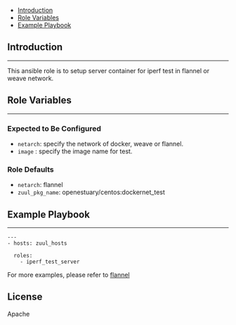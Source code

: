 * [Introduction](#1)
* [Role Variables](#2)
* [Example Playbook](#3)

## <a name="1">Introduction</a>
--------------

This ansible role is to setup server container for iperf test in flannel or weave network.

## <a name="2">Role Variables</a>
--------------

### Expected to Be Configured

* `netarch`: specify the network of docker, weave or flannel.
* `image` : specify the image name for test.


### Role Defaults
* `netarch`: flannel
* `zuul_pkg_name`: openestuary/centos:dockernet_test


## <a name="3">Example Playbook</a>
----------------

```
---
- hosts: zuul_hosts 

  roles:
    - iperf_test_server

```    

For more examples, please refer to [flannel](https://github.com/open-estuary/appbenchmark/tree/master/apps/docker_net/flannel)

License
-------

Apache

